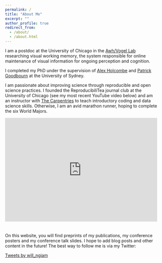 ```yaml
---
permalink: /
title: "About Me"
excerpt: ""
author_profile: true
redirect_from: 
  - /about/
  - /about.html
---
```

I am a postdoc at the University of Chicago in the [Awh/Vogel Lab](https://awhvogellab.github.io) researching visual working memory, the system responsible for online maintenance of visual information for ongoing perception and cognition. 

I completed my PhD under the supervision of [Alex Holcombe](http://www.openwetware.org/wiki/Holcombe) and [Patrick Goodbourn](https://psychologicalsciences.unimelb.edu.au/research/msps-research-groups/gbb/gbb-lab) at the University of Sydney. 

I am passionate about improving science through reproducible and open science practices. I founded the ReproducibiliTea journal club at the University of Chicago (see my most recent YouTube video below) and am an instructor with [The Carpentries](https://carpentries.org/) to teach introductory coding and data science skills. Otherwise, I am an avid marathon runner, hoping to complete the six World Majors.

<div style="width:640px;height:360px">
<iframe width="500" height="340" src="https://www.youtube.com/embed?max-results=1&controls=0&showinfo=0&rel=0&listType=user_uploads&list=Ngiammy26" frameborder="0" allowfullscreen></iframe>
</div>
<br>
On this website, you will find preprints of my publications, my conference posters and my conference talk slides. I hope to add blog posts and other content in the future! The best way to follow me is via my Twitter:

<a class="twitter-timeline" data-width="640" data-height="360" data-theme="light" href="https://twitter.com/will_ngiam?ref_src=twsrc%5Etfw">Tweets by will_ngiam</a> <script async src="https://platform.twitter.com/widgets.js" charset="utf-8"></script>
    

